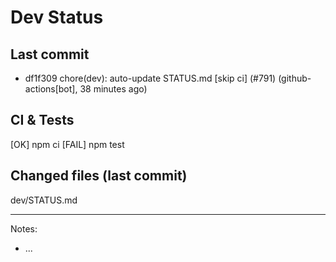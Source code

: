 # Dev Status

## Last commit
- df1f309 chore(dev): auto-update STATUS.md [skip ci] (#791) (github-actions[bot], 38 minutes ago)
## CI & Tests
[OK] npm ci
[FAIL] npm test

## Changed files (last commit)
dev/STATUS.md

---
Notes:
- ...
